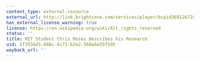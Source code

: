 ```yaml
---
content_type: external-resource
external_url: http://link.brightcove.com/services/player/bcpid36912671001?bctid=221225209001
has_external_license_warning: true
license: https://en.wikipedia.org/wiki/All_rights_reserved
status: ''
title: MIT Student Chris Moses Describes his Research
uid: 5f3556d1-688c-4c71-b2e2-568a6e55f595
wayback_url: ''
---
```

